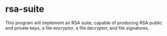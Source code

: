 # rsa-suite
This program will implement an RSA suite, capable of producing RSA public and private keys, a file encryptor, a file decryptor, and file signatures.
